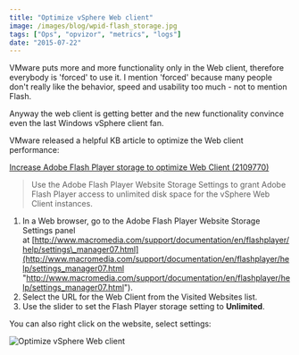 ```yaml
---
title: "Optimize vSphere Web client"
image: /images/blog/wpid-flash_storage.jpg
tags: ["Ops", "opvizor", "metrics", "logs"]
date: "2015-07-22"
---
```


VMware puts more and more functionality only in the Web client, therefore everybody is 'forced' to use it. I mention 'forced' because many people don't really like the behavior, speed and usability too much - not to mention Flash.

Anyway the web client is getting better and the new functionality convince even the last Windows vSphere client fan. 

VMware released a helpful KB article to optimize the Web client performance:

[Increase Adobe Flash Player storage to optimize Web Client (2109770)](http://kb.vmware.com/selfservice/microsites/search.do?language=en_US&cmd=displayKC&externalId=2109770#sf37023630 "Increase Adobe Flash Player storage to optimize vSphere Web Client (2109770)")

> Use the Adobe Flash Player Website Storage Settings to grant Adobe Flash Player access to unlimited disk space for the vSphere Web Client instances.

1. In a Web browser, go to the Adobe Flash Player Website Storage Settings panel at [http://www.macromedia.com/support/documentation/en/flashplayer/help/settings\_manager07.html](http://www.macromedia.com/support/documentation/en/flashplayer/help/settings_manager07.html "http://www.macromedia.com/support/documentation/en/flashplayer/help/settings_manager07.html").
2. Select the URL for the Web Client from the Visited Websites list.
3. Use the slider to set the Flash Player storage setting to **Unlimited**.

You can also right click on the website, select settings:

![Optimize vSphere Web client](/images/blog/wpid-flash_storage.jpg)
